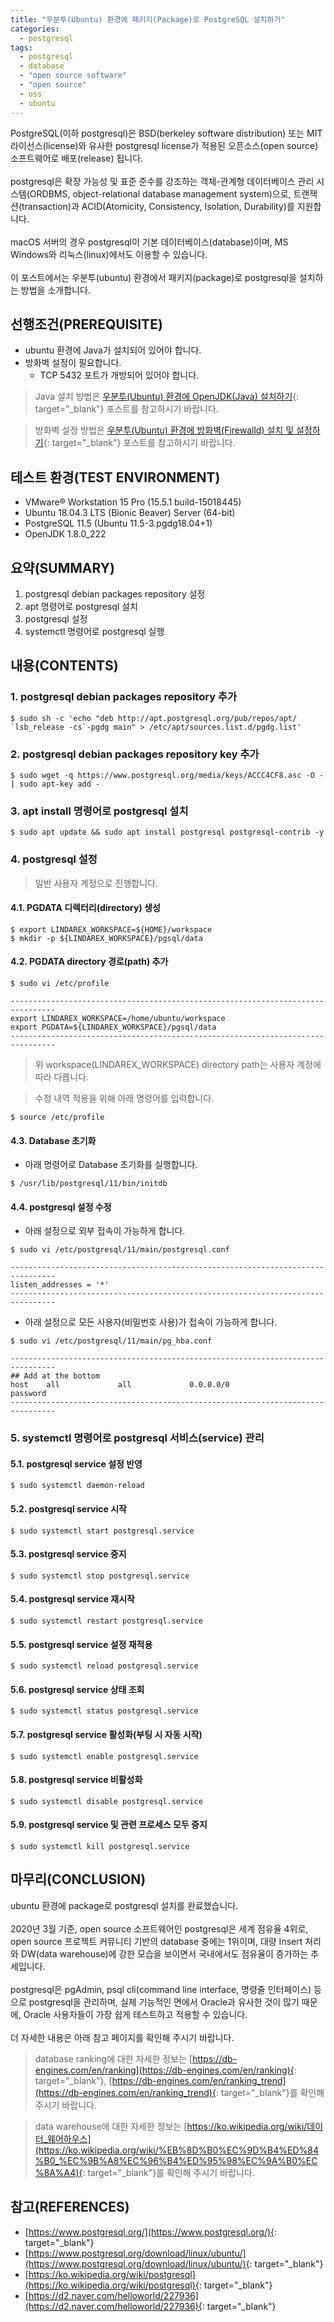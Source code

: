 ```yaml
---
title: "우분투(Ubuntu) 환경에 패키지(Package)로 PostgreSQL 설치하기"
categories: 
  - postgresql
tags: 
  - postgresql
  - database
  - "open source software"
  - "open source"
  - oss
  - ubuntu
---
```



PostgreSQL(이하 postgresql)은 BSD(berkeley software distribution) 또는 MIT 라이선스(license)와 유사한 postgresql license가 적용된 오픈소스(open source) 소프트웨어로 배포(release) 됩니다.
<br /><br />
postgresql은 확장 가능성 및 표준 준수를 강조하는 객체-관계형 데이터베이스 관리 시스템(ORDBMS, object-relational database management system)으로, 트랜잭션(transaction)과 ACID(Atomicity, Consistency, Isolation, Durability)를 지원합니다.
<br /><br />
macOS 서버의 경우 postgresql이 기본 데이터베이스(database)이며, MS Windows와 리눅스(linux)에서도 이용할 수 있습니다.
<br /><br />
이 포스트에서는 우분투(ubuntu) 환경에서 패키지(package)로 postgresql을 설치하는 방법을 소개합니다.


## 선행조건(PREREQUISITE)
- ubuntu 환경에 Java가 설치되어 있어야 합니다.
- 방화벽 설정이 필요합니다.
    + TCP 5432 포트가 개방되어 있어야 합니다.

> Java 설치 방법은 [우분투(Ubuntu) 환경에 OpenJDK(Java) 설치하기](https://lindarex.github.io/ubuntu/ubuntu-openjdk-installation/){: target="\_blank"} 포스트를 참고하시기 바랍니다.

> 방화벽 설정 방법은 [우분투(Ubuntu) 환경에 방화벽(Firewalld) 설치 및 설정하기](https://lindarex.github.io/ubuntu/ubuntu-firewalld-installation/){: target="\_blank"} 포스트를 참고하시기 바랍니다.


## 테스트 환경(TEST ENVIRONMENT)
- VMware® Workstation 15 Pro (15.5.1 build-15018445)
- Ubuntu 18.04.3 LTS (Bionic Beaver) Server (64-bit)
- PostgreSQL 11.5 (Ubuntu 11.5-3.pgdg18.04+1)
- OpenJDK 1.8.0_222


## 요약(SUMMARY)
1. postgresql debian packages repository 설정
2. apt 명령어로 postgresql 설치
3. postgresql 설정
4. systemctl 명령어로 postgresql 실행


## 내용(CONTENTS)
### 1. postgresql debian packages repository 추가
```console
$ sudo sh -c 'echo "deb http://apt.postgresql.org/pub/repos/apt/ `lsb_release -cs`-pgdg main" > /etc/apt/sources.list.d/pgdg.list'
```

### 2. postgresql debian packages repository key 추가
```console
$ sudo wget -q https://www.postgresql.org/media/keys/ACCC4CF8.asc -O - | sudo apt-key add -
```

### 3. apt install 명령어로 postgresql 설치
```console
$ sudo apt update && sudo apt install postgresql postgresql-contrib -y
```

### 4. postgresql 설정

> 일반 사용자 계정으로 진행합니다.

#### 4.1. PGDATA 디렉터리(directory) 생성
```console
$ export LINDAREX_WORKSPACE=${HOME}/workspace
$ mkdir -p ${LINDAREX_WORKSPACE}/pgsql/data
```

#### 4.2. PGDATA directory 경로(path) 추가
```console
$ sudo vi /etc/profile
```

```shell
--------------------------------------------------------------------------------
export LINDAREX_WORKSPACE=/home/ubuntu/workspace
export PGDATA=${LINDAREX_WORKSPACE}/pgsql/data
--------------------------------------------------------------------------------
```

> 위 workspace(LINDAREX_WORKSPACE) directory path는 사용자 계정에 따라 다릅니다.

> 수정 내역 적용을 위해 아래 명령어를 입력합니다.
```console
$ source /etc/profile
```

#### 4.3. Database 초기화
- 아래 명령어로 Database 초기화를 실행합니다.

```console
$ /usr/lib/postgresql/11/bin/initdb
```

#### 4.4. postgresql 설정 수정
- 아래 설정으로 외부 접속이 가능하게 합니다.

```console
$ sudo vi /etc/postgresql/11/main/postgresql.conf
```

```shell
--------------------------------------------------------------------------------
listen_addresses = '*'
--------------------------------------------------------------------------------
```

- 아래 설정으로 모든 사용자(비밀번호 사용)가 접속이 가능하게 합니다.

```console
$ sudo vi /etc/postgresql/11/main/pg_hba.conf
```

```shell
--------------------------------------------------------------------------------
## Add at the bottom
host    all             all             0.0.0.0/0               password
--------------------------------------------------------------------------------
```

### 5. systemctl 명령어로 postgresql 서비스(service) 관리
#### 5.1. postgresql service 설정 반영
```console
$ sudo systemctl daemon-reload
```

#### 5.2. postgresql service 시작
```console
$ sudo systemctl start postgresql.service
```

#### 5.3. postgresql service 중지
```console
$ sudo systemctl stop postgresql.service
```

#### 5.4. postgresql service 재시작
```console
$ sudo systemctl restart postgresql.service
```

#### 5.5. postgresql service 설정 재적용
```console
$ sudo systemctl reload postgresql.service
```

#### 5.6. postgresql service 상태 조회
```console
$ sudo systemctl status postgresql.service
```

#### 5.7. postgresql service 활성화(부팅 시 자동 시작)
```console
$ sudo systemctl enable postgresql.service
```

#### 5.8. postgresql service 비활성화
```console
$ sudo systemctl disable postgresql.service
```

#### 5.9. postgresql service 및 관련 프로세스 모두 중지
```console
$ sudo systemctl kill postgresql.service
```


## 마무리(CONCLUSION)
ubuntu 환경에 package로 postgresql 설치를 완료했습니다.
<br /><br />
2020년 3월 기준, open source 소프트웨어인 postgresql은 세계 점유율 4위로, open source 프로젝트 커뮤니티 기반의 database 중에는 1위이며, 대량 Insert 처리와 DW(data warehouse)에 강한 모습을 보이면서 국내에서도 점유율이 증가하는 추세입니다.
<br /><br />
postgresql은 pgAdmin, psql cli(command line interface, 명령줄 인터페이스) 등으로 postgresql을 관리하며, 실제 기능적인 면에서 Oracle과 유사한 것이 많기 때문에, Oracle 사용자들이 가장 쉽게 테스트하고 적용할 수 있습니다.
<br /><br />
더 자세한 내용은 아래 참고 페이지를 확인해 주시기 바랍니다.

> database ranking에 대한 자세한 정보는 [https://db-engines.com/en/ranking](https://db-engines.com/en/ranking){: target="\_blank"}, [https://db-engines.com/en/ranking_trend](https://db-engines.com/en/ranking_trend){: target="\_blank"}를 확인해 주시기 바랍니다.

> data warehouse에 대한 자세한 정보는 [https://ko.wikipedia.org/wiki/데이터_웨어하우스](https://ko.wikipedia.org/wiki/%EB%8D%B0%EC%9D%B4%ED%84%B0_%EC%9B%A8%EC%96%B4%ED%95%98%EC%9A%B0%EC%8A%A4){: target="\_blank"}를 확인해 주시기 바랍니다.


## 참고(REFERENCES)
- [https://www.postgresql.org/](https://www.postgresql.org/){: target="\_blank"}
- [https://www.postgresql.org/download/linux/ubuntu/](https://www.postgresql.org/download/linux/ubuntu/){: target="\_blank"}
- [https://ko.wikipedia.org/wiki/postgresql](https://ko.wikipedia.org/wiki/postgresql){: target="\_blank"}
- [https://d2.naver.com/helloworld/227936](https://d2.naver.com/helloworld/227936){: target="\_blank"}
